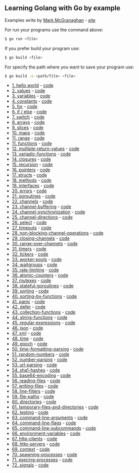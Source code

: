 ## Learning Golang with Go by example

Examples write by [Mark McGranaghan](https://markmcgranaghan.com/) - [site](https://gobyexample.com/)

For run your programs use the command above:
```sh
$ go run <file>
```

If you prefer build your program use:
```sh
$ go build <file>
```

For specify the path where you want to save your program use:
```sh
$ go build -o <path/file> <file>
```

- [1. hello world](https://gobyexample.com/hello-world) - [code](https://github.com/matheusportoo/lerning-golang/blob/master/hello-world/hello-world.go)
- [2. values](https://gobyexample.com/values) - [code](https://github.com/matheusportoo/lerning-golang/blob/master/values/values.go)
- [3. variables](https://gobyexample.com/variables) - [code](https://github.com/matheusportoo/lerning-golang/blob/master/variables/variables.go)
- [4. constants](https://gobyexample.com/constants) - [code](https://github.com/matheusportoo/lerning-golang/blob/master/constants/constants.go)
- [5. for](https://gobyexample.com/for) - [code](https://github.com/matheusportoo/lerning-golang/blob/master/for/for.go)
- [6. if / else](https://gobyexample.com/if-else) - [code](https://github.com/matheusportoo/lerning-golang/blob/master/if-else/if-else.go)
- [7. switch](https://gobyexample.com/switch) - [code](https://github.com/matheusportoo/lerning-golang/blob/master/switch/switch.go)
- [8. arrays](https://gobyexample.com/arrays) - [code](https://github.com/matheusportoo/lerning-golang/blob/master/arrays/arrays.go)
- [9. slices](https://gobyexample.com/slices) - [code](https://github.com/matheusportoo/lerning-golang/blob/master/slices/slices.go)
- [10. maps](https://gobyexample.com/maps) - [code](https://github.com/matheusportoo/lerning-golang/blob/master/maps/maps.go)
- [11. range](https://gobyexample.com/range) - [code](https://github.com/matheusportoo/lerning-golang/blob/master/range/range.go)
- [11. functions](https://gobyexample.com/functions) - [code](https://github.com/matheusportoo/lerning-golang/blob/master/functions/functions.go)
- [12. multiple-return-values](https://gobyexample.com/multiple-return-values) - [code](https://github.com/matheusportoo/lerning-golang/blob/master/multiple-return-values/multiple-return-values.go)
- [13. variadic-functions](https://gobyexample.com/variadic-functions) - [code](https://github.com/matheusportoo/lerning-golang/blob/master/variadic-functions/variadic-functions.go)
- [14. closures](https://gobyexample.com/closures) - [code](https://github.com/matheusportoo/lerning-golang/blob/master/closures/closures.go)
- [15. recursion](https://gobyexample.com/recursion) - [code](https://github.com/matheusportoo/lerning-golang/blob/master/recursion/recursion.go)
- [16. pointers](https://gobyexample.com/pointers) - [code](https://github.com/matheusportoo/lerning-golang/blob/master/pointers/pointers.go)
- [17. structs](https://gobyexample.com/structs) - [code](https://github.com/matheusportoo/lerning-golang/blob/master/structs/structs.go)
- [18. methods](https://gobyexample.com/methods) - [code](https://github.com/matheusportoo/lerning-golang/blob/master/methods/methods.go)
- [19. interfaces](https://gobyexample.com/interfaces) - [code](https://github.com/matheusportoo/lerning-golang/blob/master/interfaces/interfaces.go)
- [20. errors](https://gobyexample.com/errors) - [code](https://github.com/matheusportoo/lerning-golang/blob/master/errors/errors.go)
- [21. goroutines](https://gobyexample.com/goroutines) - [code](https://github.com/matheusportoo/lerning-golang/blob/master/goroutines/goroutines.go)
- [22. channels](https://gobyexample.com/channels) - [code](https://github.com/matheusportoo/lerning-golang/blob/master/channels/channels.go)
- [23. channel-buffering](https://gobyexample.com/channel-buffering) - [code](https://github.com/matheusportoo/lerning-golang/blob/master/channel-buffering/channel-buffering.go)
- [24. channel-synchronization](https://gobyexample.com/channel-synchronization) - [code](https://github.com/matheusportoo/lerning-golang/blob/master/channel-synchronization/channel-synchronization.go)
- [25. channel-directions](https://gobyexample.com/channel-directions) - [code](https://github.com/matheusportoo/lerning-golang/blob/master/channel-directions/channel-directions.go)
- [26. select](https://gobyexample.com/select) - [code](https://github.com/matheusportoo/lerning-golang/blob/master/select/select.go)
- [27. timeouts](https://gobyexample.com/timeouts) - [code](https://github.com/matheusportoo/lerning-golang/blob/master/timeouts/timeouts.go)
- [28. non-blocking-channel-operations](https://gobyexample.com/non-blocking-channel-operations) - [code](https://github.com/matheusportoo/lerning-golang/blob/master/non-blocking-channel-operations/non-blocking-channel-operations.go)
- [29. closing-channels](https://gobyexample.com/closing-channels) - [code](https://github.com/matheusportoo/lerning-golang/blob/master/closing-channels/closing-channels.go)
- [30. range-over-channels](https://gobyexample.com/range-over-channels) - [code](https://github.com/matheusportoo/lerning-golang/blob/master/range-over-channels/range-over-channels.go)
- [31. timers](https://gobyexample.com/timers) - [code](https://github.com/matheusportoo/lerning-golang/blob/master/timers/timers.go)
- [32. tickers](https://gobyexample.com/tickers) - [code](https://github.com/matheusportoo/lerning-golang/blob/master/tickers/tickers.go)
- [33. worker-pools](https://gobyexample.com/worker-pools) - [code](https://github.com/matheusportoo/lerning-golang/blob/master/worker-pools/worker-pools.go)
- [34. waitgroups](https://gobyexample.com/waitgroups) - [code](https://github.com/matheusportoo/lerning-golang/blob/master/waitgroups/waitgroups.go)
- [35. rate-limiting](https://gobyexample.com/rate-limiting) - [code](https://github.com/matheusportoo/lerning-golang/blob/master/rate-limiting/rate-limiting.go)
- [36. atomic-counters](https://gobyexample.com/atomic-counters) - [code](https://github.com/matheusportoo/lerning-golang/blob/master/atomic-counters/atomic-counters.go)
- [37. mutexes](https://gobyexample.com/mutexes) - [code](https://github.com/matheusportoo/lerning-golang/blob/master/mutexes/mutexes.go)
- [38. stateful-goroutines](https://gobyexample.com/stateful-goroutines) - [code](https://github.com/matheusportoo/lerning-golang/blob/master/stateful-goroutines/stateful-goroutines.go)
- [39. sorting](https://gobyexample.com/sorting) - [code](https://github.com/matheusportoo/lerning-golang/blob/master/sorting/sorting.go)
- [40. sorting-by-functions](https://gobyexample.com/sorting-by-functions) - [code](https://github.com/matheusportoo/lerning-golang/blob/master/sorting-by-functions/sorting-by-functions.go)
- [41. panic](https://gobyexample.com/panic) - [code](https://github.com/matheusportoo/lerning-golang/blob/master/panic/panic.go)
- [42. defer](https://gobyexample.com/defer) - [code](https://github.com/matheusportoo/lerning-golang/blob/master/defer/defer.go)
- [43. collection-functions](https://gobyexample.com/collection-functions) - [code](https://github.com/matheusportoo/lerning-golang/blob/master/collection-functions/collection-functions.go)
- [44. string-functions](https://gobyexample.com/string-functions) - [code](https://github.com/matheusportoo/lerning-golang/blob/master/string-functions/string-functions.go)
- [45. regular-expressions](https://gobyexample.com/regular-expressions) - [code](https://github.com/matheusportoo/lerning-golang/blob/master/regular-expressions/regular-expressions.go)
- [46. json](https://gobyexample.com/json) - [code](https://github.com/matheusportoo/lerning-golang/blob/master/json/json.go)
- [47. xml](https://gobyexample.com/xml) - [code](https://github.com/matheusportoo/lerning-golang/blob/master/xml/xml.go)
- [48. time](https://gobyexample.com/time) - [code](https://github.com/matheusportoo/lerning-golang/blob/master/time/time.go)
- [49. epoch](https://gobyexample.com/epoch) - [code](https://github.com/matheusportoo/lerning-golang/blob/master/epoch/epoch.go)
- [50. time-formatting-parsing](https://gobyexample.com/time-formatting-parsing) - [code](https://github.com/matheusportoo/lerning-golang/blob/master/time-formatting-parsing/time-formatting-parsing.go)
- [51. random-numbers](https://gobyexample.com/random-numbers) - [code](https://github.com/matheusportoo/lerning-golang/blob/master/random-numbers/random-numbers.go)
- [52. number-parsing](https://gobyexample.com/number-parsing) - [code](https://github.com/matheusportoo/lerning-golang/blob/master/number-parsing/number-parsing.go)
- [53. url-parsing](https://gobyexample.com/url-parsing) - [code](https://github.com/matheusportoo/lerning-golang/blob/master/url-parsing/url-parsing.go)
- [54. sha1-hashes](https://gobyexample.com/sha1-hashes) - [code](https://github.com/matheusportoo/lerning-golang/blob/master/sha1-hashes/sha1-hashes.go)
- [55. base64-encoding](https://gobyexample.com/base64-encoding) - [code](https://github.com/matheusportoo/lerning-golang/blob/master/base64-encoding/base64-encoding.go)
- [56. reading-files](https://gobyexample.com/reading-files) - [code](https://github.com/matheusportoo/lerning-golang/blob/master/reading-files/reading-files.go)
- [57. writing-files](https://gobyexample.com/writing-files) - [code](https://github.com/matheusportoo/lerning-golang/blob/master/writing-files/writing-files.go)
- [58. line-filters](https://gobyexample.com/line-filters) - [code](https://github.com/matheusportoo/lerning-golang/blob/master/line-filters/line-filters.go)
- [59. file-paths](https://gobyexample.com/file-paths) - [code](https://github.com/matheusportoo/lerning-golang/blob/master/file-paths/file-paths.go)
- [60. directories](https://gobyexample.com/directories) - [code](https://github.com/matheusportoo/lerning-golang/blob/master/directories/directories.go)
- [61. temporary-files-and-directories](https://gobyexample.com/temporary-files-and-directories) - [code](https://github.com/matheusportoo/lerning-golang/blob/master/temporary-files-and-directories/temporary-files-and-directories.go)
- [62. testing](https://gobyexample.com/testing) - [code](https://github.com/matheusportoo/lerning-golang/blob/master/testing/testing.go)
- [63. command-line-arguments](https://gobyexample.com/command-line-arguments) - [code](https://github.com/matheusportoo/lerning-golang/blob/master/command-line-arguments/command-line-arguments.go)
- [64. command-line-flags](https://gobyexample.com/command-line-flags) - [code](https://github.com/matheusportoo/lerning-golang/blob/master/command-line-flags/command-line-flags.go)
- [65. command-line-subcommands](https://gobyexample.com/command-line-subcommands) - [code](https://github.com/matheusportoo/lerning-golang/blob/master/command-line-subcommands/command-line-subcommands.go)
- [66. environment-variables](https://gobyexample.com/environment-variables) - [code](https://github.com/matheusportoo/lerning-golang/blob/master/environment-variables/environment-variables.go)
- [67. http-clients](https://gobyexample.com/http-clients) - [code](https://github.com/matheusportoo/lerning-golang/blob/master/http-clients/http-clients.go)
- [68. http-servers](https://gobyexample.com/http-servers) - [code](https://github.com/matheusportoo/lerning-golang/blob/master/http-servers/http-servers.go)
- [69. context](https://gobyexample.com/context) - [code](https://github.com/matheusportoo/lerning-golang/blob/master/context/context.go)
- [70. spawning-processes](https://gobyexample.com/spawning-processes) - [code](https://github.com/matheusportoo/lerning-golang/blob/master/spawning-processes/spawning-processes.go)
- [71. execing-processes](https://gobyexample.com/execing-processes) - [code](https://github.com/matheusportoo/lerning-golang/blob/master/execing-processes/execing-processes.go)
- [72. signals](https://gobyexample.com/signals) - [code](https://github.com/matheusportoo/lerning-golang/blob/master/signals/signals.go)
